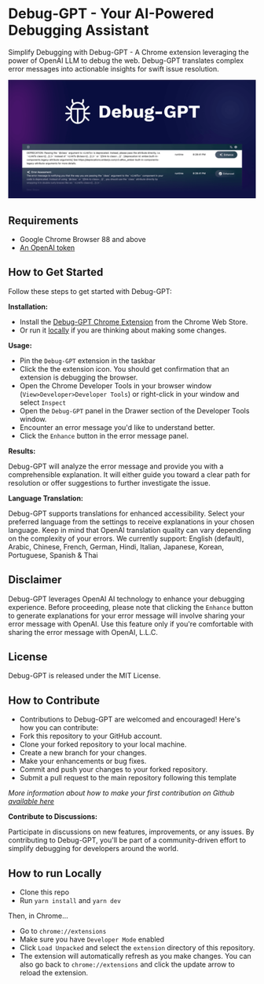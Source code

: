# Debug-GPT - Your AI-Powered Debugging Assistant

Simplify Debugging with Debug-GPT - A Chrome extension leveraging the power of OpenAI LLM to debug the web.
Debug-GPT translates complex error messages into actionable insights for swift issue resolution.

![Debug-GPT banner](banner.png)

## Requirements
- Google Chrome Browser 88 and above
- [An OpenAI token](https://platform.openai.com/account/api-keys)

## How to Get Started
Follow these steps to get started with Debug-GPT:

**Installation:**
- Install the [Debug-GPT Chrome Extension](link) from the Chrome Web Store.
- Or run it [locally](#how-to-run-locally) if you are thinking about making some changes.

**Usage:**

- Pin the `Debug-GPT` extension in the taskbar
- Click the the extension icon. You should get confirmation that an extension is debugging the browser.
- Open the Chrome Developer Tools in your browser window (`View>Developer>Developer Tools`) or right-click in your window and select `Inspect`
- Open the `Debug-GPT` panel in the Drawer section of the Developer Tools window.
- Encounter an error message you'd like to understand better.
- Click the `Enhance` button in the error message panel.

**Results:**

Debug-GPT will analyze the error message and provide you with a comprehensible explanation. It will either guide you toward a clear path for resolution or offer suggestions to further investigate the issue.

**Language Translation:**

Debug-GPT supports translations for enhanced accessibility. Select your preferred language from the settings to receive explanations in your chosen language. Keep in mind that OpenAI translation quality can vary depending on the complexity of your errors.
We currently support: English (default), Arabic, Chinese, French, German, Hindi, Italian, Japanese, Korean, Portuguese, Spanish & Thai

## Disclaimer
Debug-GPT leverages OpenAI AI technology to enhance your debugging experience. Before proceeding, please note that clicking the `Enhance` button to generate explanations for your error message will involve sharing your error message with OpenAI. Use this feature only if you're comfortable with sharing the error message with OpenAI, L.L.C.

## License
Debug-GPT is released under the MIT License.

## How to Contribute
- Contributions to Debug-GPT are welcomed and encouraged! Here's how you can contribute:
- Fork this repository to your GitHub account.
- Clone your forked repository to your local machine.
- Create a new branch for your changes.
- Make your enhancements or bug fixes.
- Commit and push your changes to your forked repository.
- Submit a pull request to the main repository following this template

*More information about how to make your first contribution on Github [available here](https://github.com/firstcontributions/first-contributions)*

**Contribute to Discussions:**

Participate in discussions on new features, improvements, or any issues. By contributing to Debug-GPT, you'll be part of a community-driven effort to simplify debugging for developers around the world.

## How to run Locally

- Clone this repo
- Run `yarn install` and `yarn dev`

Then, in Chrome...

- Go to `chrome://extensions`
- Make sure you have `Developer Mode` enabled
- Click `Load Unpacked` and select the `extension` directory of this repository.
- The extension will automatically refresh as you make changes. You can also go back to `chrome://extensions` and click the update arrow to reload the extension.
